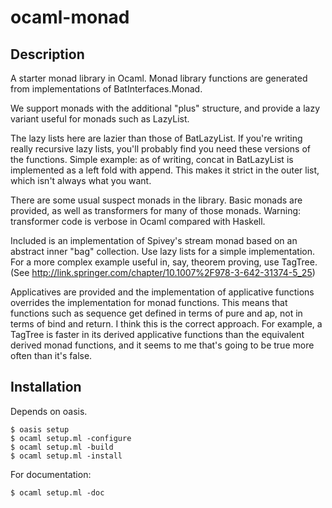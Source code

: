 ocaml-monad
===========

Description
-----------

A starter monad library in Ocaml. Monad library functions are generated from implementations of BatInterfaces.Monad.

We support monads with the additional "plus" structure, and provide a lazy variant useful for monads such as LazyList. 

The lazy lists here are lazier than those of BatLazyList. If you're writing really recursive lazy lists, you'll probably find you need these versions of the functions. Simple example: as of writing, concat in BatLazyList is implemented as a left fold with append. This makes it strict in the outer list, which isn't always what you want.

There are some usual suspect monads in the library. Basic monads are provided, as well as transformers for many of those monads. Warning: transformer code is verbose in Ocaml compared with Haskell.

Included is an implementation of Spivey's stream monad based on an abstract inner "bag" collection. Use lazy lists for a simple implementation. For a more complex example useful in, say, theorem proving, use TagTree. (See http://link.springer.com/chapter/10.1007%2F978-3-642-31374-5_25)

Applicatives are provided and the implementation of applicative functions overrides the implementation for monad functions. This means that functions such as sequence get defined in terms of pure and ap, not in terms of bind and return. I think this is the correct approach. For example, a TagTree is faster in its derived applicative functions than the equivalent derived monad functions, and it seems to me that's going to be true more often than it's false.

Installation
------------

Depends on oasis.

    $ oasis setup
    $ ocaml setup.ml -configure
    $ ocaml setup.ml -build
    $ ocaml setup.ml -install

For documentation:

    $ ocaml setup.ml -doc

